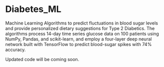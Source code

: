 # Diabetes_ML

Machine Learning Algorithms to predict fluctuations in blood sugar levels and provide personalized dietary suggestions for Type 2 Diabetics. The algorithms process 14-day time series glucose data on 100 patients using NumPy, Pandas, and scikit-learn, and employ a four-layer deep neural network built with TensorFlow to predict blood-sugar spikes with 74% accuracy.

Updated code will be coming soon.

